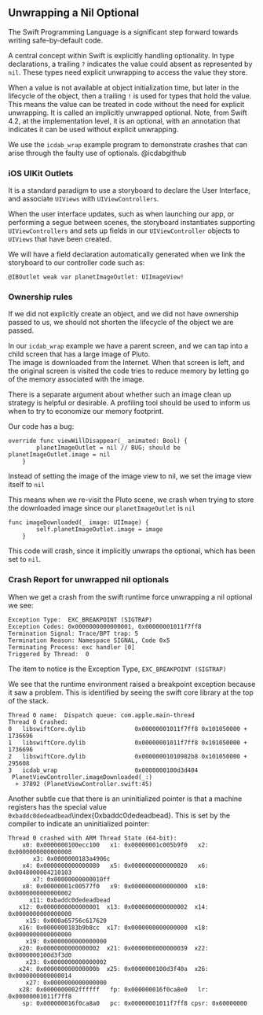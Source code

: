 ## Unwrapping a Nil Optional

The Swift Programming Language is a significant step forward towards writing safe-by-default code.

A central concept within Swift is explicitly handling optionality.  In type declarations, a trailing `?` indicates the value could absent as represented by `nil`.  These types need explicit unwrapping to access the value they store.

When a value is not available at object initialization time, but later in the lifecycle of the object, then a trailing `!` is used for types that hold the value.  This means the value can be treated in code without the need for explicit unwrapping.  It is called an implicitly unwrapped optional.
Note, from Swift 4.2, at the implementation level, it is an optional, with an annotation that indicates it can be used without explicit unwrapping.

We use the `icdab_wrap` example program to demonstrate crashes that can arise through the faulty use of optionals. @icdabgithub

### iOS UIKit Outlets

It is a standard paradigm to use a storyboard to declare the User Interface, and associate `UIViews` with `UIViewControllers`.

When the user interface updates, such as when launching our app, or performing a segue between scenes, the storyboard instantiates
supporting `UIViewControllers` and sets up fields in our `UIViewController` objects to `UIViews` that have been created.

We will have a field declaration automatically generated when we link the storyboard to our controller code such as:
```
@IBOutlet weak var planetImageOutlet: UIImageView!
```

### Ownership rules

If we did not explicitly create an object, and we did not have ownership passed to us, we should not shorten the lifecycle of the object we are passed.  

In our `icdab_wrap` example we have a parent screen, and we can tap into a child screen that has a large image of Pluto.  
The image is downloaded from the Internet.  When that screen is left, and the original screen is visited the code tries to reduce memory by letting go of the memory associated with the image.

There is a separate argument about whether such an image clean up strategy is helpful or desirable.  A profiling tool should be used to inform us when to try to economize our memory footprint.

Our code has a bug:
```
override func viewWillDisappear(_ animated: Bool) {
        planetImageOutlet = nil // BUG; should be planetImageOutlet.image = nil
    }
```

Instead of setting the image of the image view to nil, we set the image view itself to `nil`

This means when we re-visit the Pluto scene, we crash when trying to store the downloaded image since our `planetImageOutlet` is `nil`

```
func imageDownloaded(_ image: UIImage) {
        self.planetImageOutlet.image = image
    }
```

This code will crash, since it implicitly unwraps the optional, which has been set to `nil`.

### Crash Report for unwrapped nil optionals

When we get a crash from the swift runtime force unwrapping a nil optional we see:
```
Exception Type:  EXC_BREAKPOINT (SIGTRAP)
Exception Codes: 0x0000000000000001, 0x00000001011f7ff8
Termination Signal: Trace/BPT trap: 5
Termination Reason: Namespace SIGNAL, Code 0x5
Terminating Process: exc handler [0]
Triggered by Thread:  0
```

The item to notice is the Exception Type, `EXC_BREAKPOINT (SIGTRAP)`

We see that the runtime environment raised a breakpoint exception because it saw a problem.
This is identified by seeing the swift core library at the top of the stack.

```
Thread 0 name:  Dispatch queue: com.apple.main-thread
Thread 0 Crashed:
0   libswiftCore.dylib            	0x00000001011f7ff8 0x101050000 + 1736696
1   libswiftCore.dylib            	0x00000001011f7ff8 0x101050000 + 1736696
2   libswiftCore.dylib            	0x00000001010982b8 0x101050000 + 295608
3   icdab_wrap                    	0x0000000100d3d404
 PlanetViewController.imageDownloaded(_:)
  + 37892 (PlanetViewController.swift:45)

```

Another subtle cue that there is an uninitialized pointer is that a machine registers has the special value `0xbaddc0dedeadbead`\index{0xbaddc0dedeadbead}.
This is set by the compiler to indicate an uninitialized pointer:

```
Thread 0 crashed with ARM Thread State (64-bit):
    x0: 0x0000000100ecc100   x1: 0x00000001c005b9f0   x2: 0x0000000000000008
       x3: 0x0000000183a4906c
    x4: 0x0000000000000080   x5: 0x0000000000000020   x6: 0x0048000004210103
       x7: 0x00000000000010ff
    x8: 0x00000001c00577f0   x9: 0x0000000000000000  x10: 0x0000000000000002
      x11: 0xbaddc0dedeadbead
   x12: 0x0000000000000001  x13: 0x0000000000000002  x14: 0x0000000000000000
     x15: 0x000a65756c617620
   x16: 0x0000000183b9b8cc  x17: 0x0000000000000000  x18: 0x0000000000000000
     x19: 0x0000000000000000
   x20: 0x0000000000000002  x21: 0x0000000000000039  x22: 0x0000000100d3f3d0
     x23: 0x0000000000000002
   x24: 0x000000000000000b  x25: 0x0000000100d3f40a  x26: 0x0000000000000014
     x27: 0x0000000000000000
   x28: 0x0000000002ffffff   fp: 0x000000016f0ca8e0   lr: 0x00000001011f7ff8
    sp: 0x000000016f0ca8a0   pc: 0x00000001011f7ff8 cpsr: 0x60000000
```
